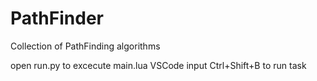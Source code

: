 # PathFinder
Collection of PathFinding algorithms

open run.py to excecute main.lua
VSCode input Ctrl+Shift+B to run task